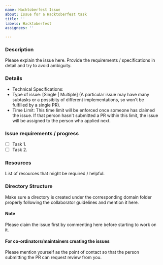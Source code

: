 ```yaml
---
name: Hacktoberfest Issue
about: Issue for a Hacktoberfest task
title: ''
labels: Hacktoberfest
assignees: ''

---
```


### Description
Please explain the issue here. Provide the requirements / specifications in detail and try to avoid ambiguity.

### Details
- Technical Specifications:
- Type of issue: [Single | Multiple] (A particular issue may have many subtasks or a possibity of different implementations, so won't be fulfilled by a single PR).
- Time Limit: This time limit will be enforced once someone has claimed the issue. If that person hasn't submitted a PR within this limit, the issue will be assigned to the person who applied next.

### Issue requirements / progress
- [ ] Task 1.
- [ ] Task 2.

### Resources
List of resources that might be required / helpful.

### Directory Structure
Make sure a directory is created under the corresponding domain folder properly following the collaborator guidelines and mention it here.

#### Note
Please claim the issue first by commenting here before starting to work on it.

#### For co-ordinators/maintainers creating the issues
Please mention yourself as the point of contact so that the person submitting the PR can request review from you.
